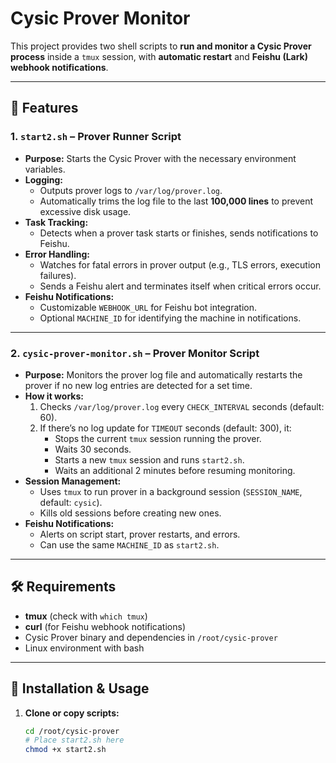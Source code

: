# Cysic Prover Monitor

This project provides two shell scripts to **run and monitor a Cysic Prover process** inside a `tmux` session, with **automatic restart** and **Feishu (Lark) webhook notifications**.

---

## 📌 Features

### 1. `start2.sh` – Prover Runner Script
- **Purpose:** Starts the Cysic Prover with the necessary environment variables.
- **Logging:**
  - Outputs prover logs to `/var/log/prover.log`.
  - Automatically trims the log file to the last **100,000 lines** to prevent excessive disk usage.
- **Task Tracking:**
  - Detects when a prover task starts or finishes, sends notifications to Feishu.
- **Error Handling:**
  - Watches for fatal errors in prover output (e.g., TLS errors, execution failures).
  - Sends a Feishu alert and terminates itself when critical errors occur.
- **Feishu Notifications:**
  - Customizable `WEBHOOK_URL` for Feishu bot integration.
  - Optional `MACHINE_ID` for identifying the machine in notifications.

---

### 2. `cysic-prover-monitor.sh` – Prover Monitor Script
- **Purpose:** Monitors the prover log file and automatically restarts the prover if no new log entries are detected for a set time.
- **How it works:**
  1. Checks `/var/log/prover.log` every `CHECK_INTERVAL` seconds (default: 60).
  2. If there’s no log update for `TIMEOUT` seconds (default: 300), it:
     - Stops the current `tmux` session running the prover.
     - Waits 30 seconds.
     - Starts a new `tmux` session and runs `start2.sh`.
     - Waits an additional 2 minutes before resuming monitoring.
- **Session Management:**
  - Uses `tmux` to run prover in a background session (`SESSION_NAME`, default: `cysic`).
  - Kills old sessions before creating new ones.
- **Feishu Notifications:**
  - Alerts on script start, prover restarts, and errors.
  - Can use the same `MACHINE_ID` as `start2.sh`.

---

## 🛠 Requirements
- **tmux** (check with `which tmux`)
- **curl** (for Feishu webhook notifications)
- Cysic Prover binary and dependencies in `/root/cysic-prover`
- Linux environment with bash

---

## 🚀 Installation & Usage

1. **Clone or copy scripts:**
   ```bash
   cd /root/cysic-prover
   # Place start2.sh here
   chmod +x start2.sh

